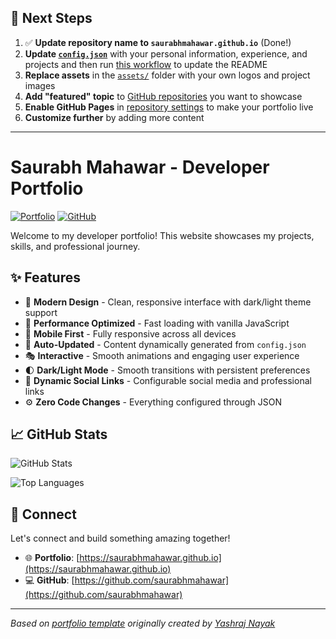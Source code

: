 ## 🚀 Next Steps

1. ✅ **Update repository name to `saurabhmahawar.github.io`** (Done!)
2. **Update [`config.json`](https://github.com/saurabhmahawar/saurabhmahawar.github.io/blob/main/config.json)** with your personal information, experience, and projects and then run [this workflow](https://github.com/saurabhmahawar/saurabhmahawar.github.io/actions/workflows/update-readme.yml) to update the README
3. **Replace assets** in the [`assets/`](https://github.com/saurabhmahawar/saurabhmahawar.github.io/tree/main/assets/) folder with your own logos and project images
4. **Add "featured" topic** to [GitHub repositories](https://github.com/saurabhmahawar?tab=repositories) you want to showcase
5. **Enable GitHub Pages** in [repository settings](https://github.com/saurabhmahawar/saurabhmahawar.github.io/settings/pages) to make your portfolio live
6. **Customize further** by adding more content

---

# Saurabh Mahawar - Developer Portfolio

<div align="left">
  
[![Portfolio](https://img.shields.io/badge/🌐_Visit_Portfolio-Live-brightgreen?style=for-the-badge)](https://saurabhmahawar.github.io)
[![GitHub](https://img.shields.io/badge/GitHub-Profile-181717?style=for-the-badge&logo=github)](https://github.com/saurabhmahawar)

</div>

Welcome to my developer portfolio! This website showcases my projects, skills, and professional journey.

## ✨ Features

- 🎨 **Modern Design** - Clean, responsive interface with dark/light theme support
- 🚀 **Performance Optimized** - Fast loading with vanilla JavaScript
- 📱 **Mobile First** - Fully responsive across all devices
- 🔄 **Auto-Updated** - Content dynamically generated from `config.json`
- 🎭 **Interactive** - Smooth animations and engaging user experience
- 🌓 **Dark/Light Mode** - Smooth transitions with persistent preferences
- 🔗 **Dynamic Social Links** - Configurable social media and professional links
- ⚙️ **Zero Code Changes** - Everything configured through JSON

## 📈 GitHub Stats

<div align="left">

![GitHub Stats](https://github-readme-stats.vercel.app/api?username=saurabhmahawar&theme=dark&hide_border=true&include_all_commits=true&count_private=true)

![Top Languages](https://github-readme-stats.vercel.app/api/top-langs/?username=saurabhmahawar&theme=dark&hide_border=true&include_all_commits=true&count_private=true&layout=compact)

</div>

## 🤝 Connect

Let's connect and build something amazing together!

- 🌐 **Portfolio**: [https://saurabhmahawar.github.io](https://saurabhmahawar.github.io)
- 💻 **GitHub**: [https://github.com/saurabhmahawar](https://github.com/saurabhmahawar)

---

*Based on [portfolio template](https://github.com/yashrajnayak/developer-portfolio) originally created by [Yashraj Nayak](https://github.com/yashrajnayak)*